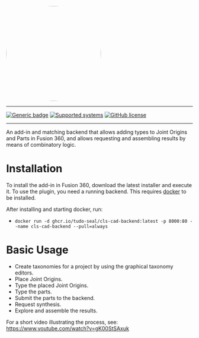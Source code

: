 <kbd><img src="https://github.com/tudo-seal/CLS-CAD/raw/main/applications/cls-cad-fusion-plugin/resources/vectors/clscad.svg" width="256" height="256" style="border-radius:50%"></kbd>

---

[![Generic badge](https://img.shields.io/badge/python-fusion360-informational.svg)](https://shields.io/)
[![Supported systems](https://img.shields.io/badge/os-windows%20|%20macOS-informational.svg)](https://shields.io/)
[![GitHub license](https://img.shields.io/github/license/tudo-seal/CLS-CAD)](https://github.com/tudo-seal/CLS-CAD/blob/main/LICENSE)

<!---[![Issues](https://img.shields.io/github/issues/tudo-seal/CLS-CAD)](https://github.com/tudo-seal/CLS-CAD/issues)-->

---

An add-in and matching backend that allows adding types to Joint Origins and Parts in Fusion 360, and allows requesting and assembling results by means of combinatory logic.

# Installation

To install the add-in in Fusion 360, download the latest installer and execute it.
To use the plugin, you need a running backend.
This requires [docker](https://docs.docker.com/desktop/install/windows-install/) to be installed.

After installing and starting docker, run:

- `docker run -d ghcr.io/tudo-seal/cls-cad-backend:latest -p 8000:80 --name cls-cad-backend --pull=always`

# Basic Usage

- Create taxonomies for a project by using the graphical taxonomy editors.
- Place Joint Origins.
- Type the placed Joint Origins.
- Type the parts.
- Submit the parts to the backend.
- Request synthesis.
- Explore and assemble the results.

For a short video illustrating the process, see: https://www.youtube.com/watch?v=gK00StSAxuk
